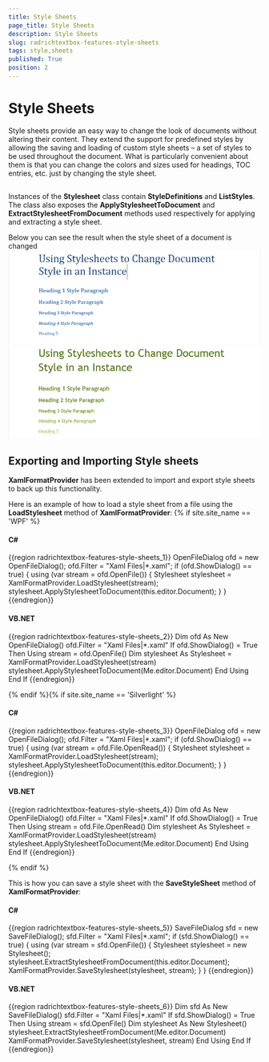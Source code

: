 ```yaml
---
title: Style Sheets
page_title: Style Sheets
description: Style Sheets
slug: radrichtextbox-features-style-sheets
tags: style,sheets
published: True
position: 2
---
```


# Style Sheets



Style sheets provide an easy way to change the look of documents without altering their content. They extend the support for predefined styles by 
      allowing the saving and loading of custom style sheets – a set of styles to be used throughout the document. What is particularly convenient about them 
      is that you can change the colors and sizes used for headings, TOC entries, etc. just by changing the style sheet.

## 

Instances of the __Stylesheet__ class contain __StyleDefinitions__ and __ListStyles__. 
          The class also exposes the __ApplyStylesheetToDocument__ and __ExtractStylesheetFromDocument__ methods used 
          respectively for applying and extracting a style sheet.
        

Below you can see the result when the style sheet of a document is changed![Rad Rich Text Box Features Style Sheets 01](images/RadRichTextBox_Features_Style_Sheets_01.png)![Rad Rich Text Box Features Style Sheets 02](images/RadRichTextBox_Features_Style_Sheets_02.png)

## Exporting and Importing Style sheets

__XamlFormatProvider__ has been extended to import and export style sheets to back up this functionality.
        

Here is an example of how to load a style sheet from a file using the __LoadStylesheet__ method of __XamlFormatProvider__:
        {% if site.site_name == 'WPF' %}

#### __C#__

{{region radrichtextbox-features-style-sheets_1}}
	    OpenFileDialog ofd = new OpenFileDialog();
	    ofd.Filter = "Xaml Files|*.xaml";
	    if (ofd.ShowDialog() == true)
	    {
	        using (var stream = ofd.OpenFile())
	        {
	            Stylesheet stylesheet = XamlFormatProvider.LoadStylesheet(stream);
	            stylesheet.ApplyStylesheetToDocument(this.editor.Document);
	        }
	    }
	{{endregion}}



#### __VB.NET__

{{region radrichtextbox-features-style-sheets_2}}
	    Dim ofd As New OpenFileDialog()
	    ofd.Filter = "Xaml Files|*.xaml"
	    If ofd.ShowDialog() = True Then
		    Using stream = ofd.OpenFile()
	    Dim stylesheet As Stylesheet = XamlFormatProvider.LoadStylesheet(stream)
			    stylesheet.ApplyStylesheetToDocument(Me.editor.Document)
		    End Using
	    End If
	{{endregion}}

{% endif %}{% if site.site_name == 'Silverlight' %}

#### __C#__

{{region radrichtextbox-features-style-sheets_3}}
	    OpenFileDialog ofd = new OpenFileDialog();
	    ofd.Filter = "Xaml Files|*.xaml";
	    if (ofd.ShowDialog() == true)
	    {
	        using (var stream = ofd.File.OpenRead())
	        {
	            Stylesheet stylesheet = XamlFormatProvider.LoadStylesheet(stream);
	            stylesheet.ApplyStylesheetToDocument(this.editor.Document);
	        }
	    }
	{{endregion}}



#### __VB.NET__

{{region radrichtextbox-features-style-sheets_4}}
	    Dim ofd As New OpenFileDialog()
	    ofd.Filter = "Xaml Files|*.xaml"
	    If ofd.ShowDialog() = True Then
		    Using stream = ofd.File.OpenRead()
	    Dim stylesheet As Stylesheet = XamlFormatProvider.LoadStylesheet(stream)
			    stylesheet.ApplyStylesheetToDocument(Me.editor.Document)
		    End Using
	    End If
	{{endregion}}

{% endif %}

This is how you can save a style sheet with the __SaveStyleSheet__ method of __XamlFormatProvider__:
        

#### __C#__

{{region radrichtextbox-features-style-sheets_5}}
	    SaveFileDialog sfd = new SaveFileDialog();
	    sfd.Filter = "Xaml Files|*.xaml";
	    if (sfd.ShowDialog() == true)
	    {
	        using (var stream = sfd.OpenFile())
	        {
	            Stylesheet stylesheet = new Stylesheet();
	            stylesheet.ExtractStylesheetFromDocument(this.editor.Document);
	            XamlFormatProvider.SaveStylesheet(stylesheet, stream);
	        }
	    }
	{{endregion}}



#### __VB.NET__

{{region radrichtextbox-features-style-sheets_6}}
	    Dim sfd As New SaveFileDialog()
	    sfd.Filter = "Xaml Files|*.xaml"
	    If sfd.ShowDialog() = True Then
		    Using stream = sfd.OpenFile()
	    Dim stylesheet As New Stylesheet()
			    stylesheet.ExtractStylesheetFromDocument(Me.editor.Document)
			    XamlFormatProvider.SaveStylesheet(stylesheet, stream)
		    End Using
	    End If
	{{endregion}}


